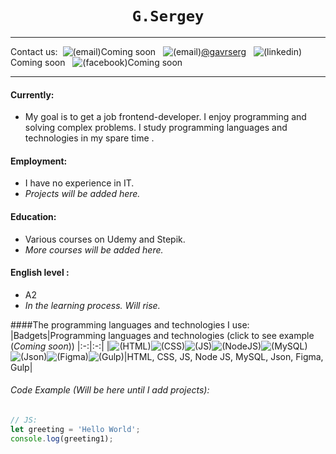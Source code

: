 # <center> `G.Sergey`</center> 

---
Contact us:&nbsp;&nbsp;![(email)](https://img.icons8.com/material-outlined/20/000000/email-open.png)Coming soon &nbsp;&nbsp;![(email)](https://img.icons8.com/material-rounded/20/000000/telegram-app.png)[@gavrserg](https://t.me/gavrserg) &nbsp;&nbsp;![(linkedin)](https://img.icons8.com/material-rounded/20/000000/linkedin--v2.png)Coming soon &nbsp;&nbsp;![(facebook)](https://img.icons8.com/ios-glyphs/20/000000/facebook-new.png)Coming soon

---
#### Currently:
+ My goal is to get a job frontend-developer. I enjoy programming and solving complex problems. I study programming languages ​​and technologies in my spare time .

#### Employment:
+ I have no experience in IT.
+ *Projects will be added here.*
#### Education:
+ Various courses on Udemy and Stepik.
+ *More courses will be added here.*
#### English level :
+ A2
+ *In the learning process. Will rise.*

####The programming languages ​​and technologies I use:
|Badgets|Programming languages ​​and technologies (click to see example (*Coming soon*))
|:-:|:-:|
|![(HTML)](https://img.icons8.com/ios-glyphs/25/000000/html-5.png)![(CSS)](https://img.icons8.com/material-outlined/25/000000/css.png)![(JS)](https://img.icons8.com/windows/25/000000/js-squared.png)![(NodeJS)](https://img.icons8.com/windows/25/000000/node-js.png)![(MySQL)](https://img.icons8.com/ios/25/000000/mysql-logo.png)![(Json)](https://img.icons8.com/ios/25/000000/json-download.png)![(Figma)](https://img.icons8.com/ios/25/000000/figma--v2.png)![(Gulp)](https://img.icons8.com/windows/25/000000/gulp.png)|HTML, CSS, JS, Node JS, MySQL, Json, Figma, Gulp|

###### Code Example (*Will be here until I add projects*):
```javascript
// JS:
let greeting = 'Hello World';
console.log(greeting1);
```